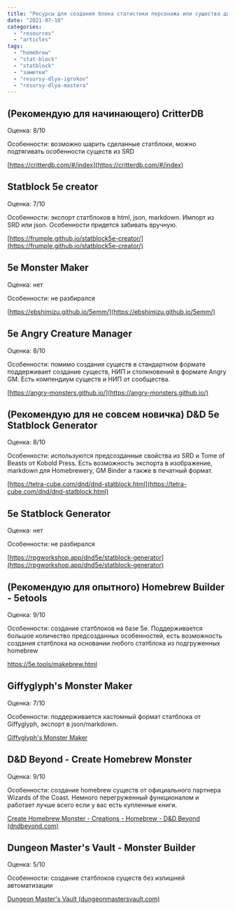 ```yaml
---
title: "Ресурсы для создания блока статистики персонажа или существа для 5e"
date: "2021-07-18"
categories: 
  - "resources"
  - "articles"
tags: 
  - "homebrew"
  - "stat-block"
  - "statblock"
  - "заметки"
  - "resursy-dlya-igrokov"
  - "resursy-dlya-mastera"
---
```


## (Рекомендую для начинающего) CritterDB

Оценка: 8/10

Особенности: возможно шарить сделанные статблоки, можно подтягивать особенности существ из SRD

[https://critterdb.com/#/index](https://critterdb.com/#/index)

## Statblock 5e creator

Оценка: 7/10

Особенности: экспорт статблоков в html, json, markdown. Импорт из SRD или json. Особенности придется забивать вручную.

[https://frumple.github.io/statblock5e-creator/](https://frumple.github.io/statblock5e-creator/)

## 5e Monster Maker

Оценка: нет

Особенности: не разбирался

[https://ebshimizu.github.io/5emm/](https://ebshimizu.github.io/5emm/)

## 5e Angry Creature Manager

Оценка: 8/10

Особенности: помимо создания существ в стандартном формате поддерживает создание существ, НИП и столкновений в формате Angry GM. Есть компендиум существ и НИП от сообщества.

[https://angry-monsters.github.io/](https://angry-monsters.github.io/)

## (Рекомендую для не совсем новичка) D&D 5e Statblock Generator

Оценка: 8/10

Особенности: используются предсозданные свойства из SRD и Tome of Beasts от Kobold Press. Есть возможность экспорта в изображение, markdown для Homebrewery, GM Binder а также в печатный формат.

[https://tetra-cube.com/dnd/dnd-statblock.html](https://tetra-cube.com/dnd/dnd-statblock.html)

## 5e Statblock Generator

Оценка: нет

Особенности: не разбирался

[https://rpgworkshop.app/dnd5e/statblock-generator](https://rpgworkshop.app/dnd5e/statblock-generator)

## (Рекомендую для опытного) Homebrew Builder - 5etools

Оценка: 9/10

Особенности: создание статблоков на базе 5е. Поддерживается большое количество предсозданных особенностей, есть возможность создания статблока на основании любого статблока из подгруженных homebrew

https://5e.tools/makebrew.html

## Giffyglyph's Monster Maker

Оценка: 7/10

Особенности: поддерживается кастомный формат статблока от Giffyglyph, экспорт в json/markdown.

[Giffyglyph's Monster Maker](https://giffyglyph.com/monstermaker/app/)

## D&D Beyond - Create Homebrew Monster

Оценка: 9/10

Особенности: создание homebrew существ от официального партнера Wizards of the Coast. Немного перегруженный функционалом и работает лучше всего если у вас есть купленные книги.

[Create Homebrew Monster - Creations - Homebrew - D&D Beyond (dndbeyond.com)](https://www.dndbeyond.com/homebrew/creations/create-monster)

## Dungeon Master's Vault - Monster Builder

Оценка: 5/10

Особенности: создание статблоков существ без излишней автоматизации

[Dungeon Master's Vault (dungeonmastersvault.com)](https://www.dungeonmastersvault.com/pages/dnd/5e/monster-builder)
